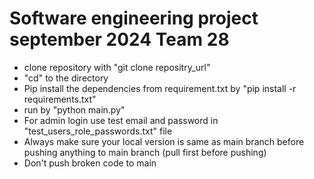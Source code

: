 # Software engineering project september 2024 Team 28 
-  clone repository with "git clone repositry_url"
-  "cd" to the directory
- Pip install the dependencies from requirement.txt by "pip install -r requirements.txt"
- run by "python main.py"
- For admin login use test email and password in "test_users_role_passwords.txt" file
- Always make sure your local version is same as main branch before pushing anything to main branch (pull first before pushing)
- Don't push broken code to main

